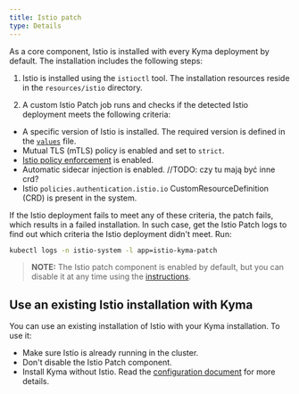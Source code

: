 ```yaml
---
title: Istio patch
type: Details
---
```


As a core component, Istio is installed with every Kyma deployment by default. The installation includes the following steps:

1. Istio is installed using the `istioctl` tool. The installation resources reside in the `resources/istio` directory.

2. A custom Istio Patch job runs and checks if the detected Istio deployment meets the following criteria:
  - A specific version of Istio is installed. The required version is defined in the [`values`](https://github.com/kyma-project/kyma/blob/master/resources/istio-kyma-patch/values.yaml#L11) file.
  - Mutual TLS (mTLS) policy is enabled and set to `strict`.
  - [Istio policy enforcement](https://istio.io/docs/tasks/policy-enforcement/enabling-policy/) is enabled.
  - Automatic sidecar injection is enabled.
  //TODO: czy tu mają być inne crd?
  - Istio `policies.authentication.istio.io` CustomResourceDefinition (CRD) is present in the system.

If the Istio deployment fails to meet any of these criteria, the patch fails, which results in a failed installation. In such case, get the Istio Patch logs to find out which criteria the Istio deployment didn't meet. Run:

```bash
kubectl logs -n istio-system -l app=istio-kyma-patch
```

>**NOTE:** The Istio patch component is enabled by default, but you can disable it at any time using the [instructions](/root/kyma/#configuration-custom-component-installation).

## Use an existing Istio installation with Kyma

You can use an existing installation of Istio with your Kyma installation. To use it:

* Make sure Istio is already running in the cluster.
* Don't disable the Istio Patch component.
* Install Kyma without Istio. Read the [configuration document](/root/kyma/#configuration-custom-component-installation) for more details.

